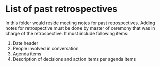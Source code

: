 # List of past retrospectives

In this folder would reside meeting notes for past retrospectives.
Adding notes for retrospective must be done by master of ceremony that was in charge of the retrospective. It must include following items:
1) Date header
2) People involved in conversation
3) Agenda items
4) Description of decisions and action items per agenda items
